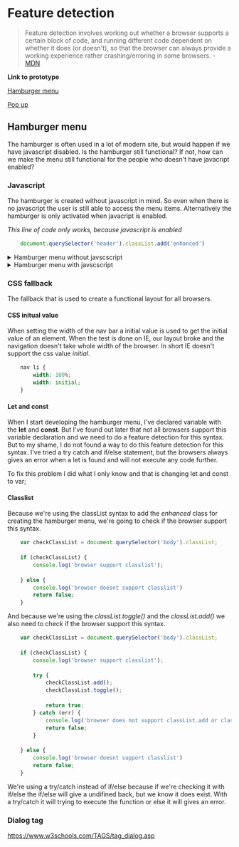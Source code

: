 

# Feature detection
>Feature detection involves working out whether a browser supports a certain block of code, and running different code dependent on whether it does (or doesn't), so that the browser can always provide a working experience rather crashing/erroring in some browsers. - [MDN](https://developer.mozilla.org/en-US/docs/Learn/Tools_and_testing/Cross_browser_testing/Feature_detection)

__Link to prototype__

[Hamburger menu](https://niyorn.github.io/browser-technologies/opdracht2/Hamburger_menu/index.html)

[Pop up](https://niyorn.github.io/browser-technologies/opdracht2/Pop_up/index.html)

## Hamburger menu
The hamburger is often used in a lot of modern site, but would happen if we have javascript disabled. Is the hamburger still functional? If not, how can we make the menu still functional for the people who doesn't have javacript enabled?

### Javascript
The hamburger is created without javascript in mind. So even when there is no javascript the user is still able to access the menu items. Alternatively the hamburger is only activated when javacript is enabled.

*This line of code only works, because javascript is enabled*
```javascript
    document.querySelector('header').classList.add('enhanced')
```

<details>
    <summary>Hamburger menu without javscscript</summary>
    <img src='readme-assets/hamburger-menu-resize-without-javascript.gif' alt='Hamburger menu resized without enabling javascript'>
</details>

<details>
    <summary>Hamburger menu with javscscript</summary>
    <img src='readme-assets/hamburger-menu-resize-with-javascript.gif' alt='Hamburger menu resized without enabling javascript'>
</details>

### CSS fallback
The fallback that is used to create a functional layout for all browsers.

#### CSS initual value
When setting the width of the nav bar a initial value is used to get the initial value of an element. When the test is done on IE, our layout broke and the navigation doesn't take whole width of the browser. In short IE doesn't support the css value *initial*.

```css
    nav li {
        width: 100%;
        width: initial;
    }
```
#### Let and const
When I start developing the hamburger menu, I've declared variable with the __let__ and __const__. But I've found out later that not all browsers support this variable declaration and we need to do a feature detection for this syntax. But to my shame, I do not found a way to do this feature detection for this syntax. I've tried a try catch and if/else statement, but the browsers always gives an error when a let is found and will not execute any code further.

To fix this problem I did what I only know and that is changing let and const to var;


#### Classlist
Because we're using the classList syntax to add the *enhanced* class for creating the hamburger menu, we're going to check if the browser support this syntax.

```javascript
    var checkClassList = document.querySelector('body').classList;

    if (checkClassList) {
        console.log('browser support classlist');

    } else {
        console.log('browser doesnt support classlist')
        return false;
    }
```

And because we're using the *classList.toggle()* and the *classList.add()* we also need to check if the browser support this syntax.

```javascript
    var checkClassList = document.querySelector('body').classList;

    if (checkClassList) {
        console.log('browser support classlist');

        try {
            checkClassList.add();
            checkClassList.toggle();

            return true;
        } catch (err) {
            console.log('browser does not support classList.add or classList.toggle');
            return false;
        }

    } else {
        console.log('browser doesnt support classlist')
        return false;
    }
```

We're using a try/catch instead of if/else because if we're checking it with if/else the if/else will give a undifined back, but we know it does exist. With a try/catch it will trying to execute the function or else it will gives an error.



### Dialog tag
https://www.w3schools.com/TAGS/tag_dialog.asp
